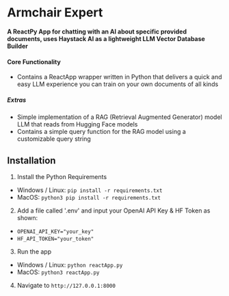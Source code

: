 # Armchair Expert 
**A ReactPy App for chatting with an AI about specific provided documents, uses Haystack AI as a lightweight LLM Vector Database Builder**

#### Core Functionality
- Contains a ReactApp wrapper written in Python that delivers a quick and easy LLM experience you can train on your own documents of all kinds 

##### Extras
- Simple implementation of a RAG (Retrieval Augmented Generator) model LLM that reads from Hugging Face models
- Contains a simple query function for the RAG model using a customizable query string

## Installation
1. Install the Python Requirements
- Windows / Linux: `pip install -r requirements.txt`
- MacOS: `python3 pip install -r requirements.txt`
2. Add a file called '.env' and input your OpenAI API Key & HF Token as shown:
- `OPENAI_API_KEY="your_key"`
- `HF_API_TOKEN="your_token"`
3. Run the app
- Windows / Linux: `python reactApp.py`
- MacOS: `python3 reactApp.py`
4. Navigate to `http://127.0.0.1:8000`
